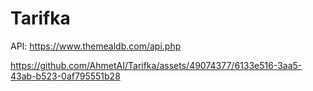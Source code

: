 # Tarifka

API: https://www.themealdb.com/api.php


https://github.com/AhmetAI/Tarifka/assets/49074377/6133e516-3aa5-43ab-b523-0af795551b28

